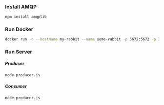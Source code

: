 ### Install AMQP
```sh
npm install amqplib
```

### Run Docker
```sh
docker run -d --hostname my-rabbit --name some-rabbit -p 5672:5672 -p 15672:15672 rabbitmq:3-management
```

### Run Server
##### Producer
```sh
node producer.js
```

##### Consumer
```sh
node producer.js
```